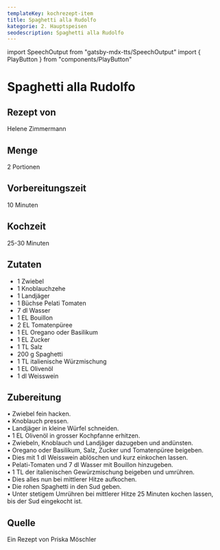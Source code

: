 ```yaml
---
templateKey: kochrezept-item
title: Spaghetti alla Rudolfo
kategorie: 2. Hauptspeisen
seodescription: Spaghetti alla Rudolfo
---
```

import SpeechOutput from "gatsby-mdx-tts/SpeechOutput"
import { PlayButton } from "components/PlayButton"

<SpeechOutput id="kochrezept-helene-zimmermann-spaghetti-alla-rodolpho" customPlayButton={PlayButton}>

# Spaghetti alla Rudolfo

## Rezept von

Helene Zimmermann

## Menge

2 Portionen

## Vorbereitungszeit
10 Minuten
## Kochzeit 
25-30 Minuten


## Zutaten
- 1 Zwiebel
- 1 Knoblauchzehe
- 1 Landjäger
- 1 Büchse Pelati Tomaten
- 7 dl Wasser
- 1 EL Bouillon
- 2 EL Tomatenpüree
- 1 EL Oregano oder Basilikum
- 1 EL Zucker
- 1 TL Salz
- 200 g Spaghetti
- 1 TL italienische Würzmischung
- 1 EL Olivenöl
- 1 dl Weisswein


## Zubereitung
•	Zwiebel fein hacken.  
•	Knoblauch pressen.  
•	Landjäger in kleine Würfel schneiden.  
•	 1 EL Olivenöl in grosser Kochpfanne erhitzen.   
•	Zwiebeln, Knoblauch und Landjäger dazugeben und andünsten.  
•	Oregano oder Basilikum, Salz, Zucker und Tomatenpüree beigeben.  
•	Dies mit 1 dl Weisswein ablöschen und kurz einkochen lassen.  
•	Pelati-Tomaten und 7 dl Wasser mit Bouillon hinzugeben.  
•	1 TL der italienischen Gewürzmischung beigeben und umrühren.  
•	Dies alles nun bei mittlerer Hitze aufkochen.  
•	Die rohen Spaghetti in den Sud geben.  
•	Unter stetigem Umrühren bei mittlerer Hitze 25 Minuten kochen lassen, bis der Sud eingekocht ist.

## Quelle
Ein Rezept von Priska Möschler

</SpeechOutput>